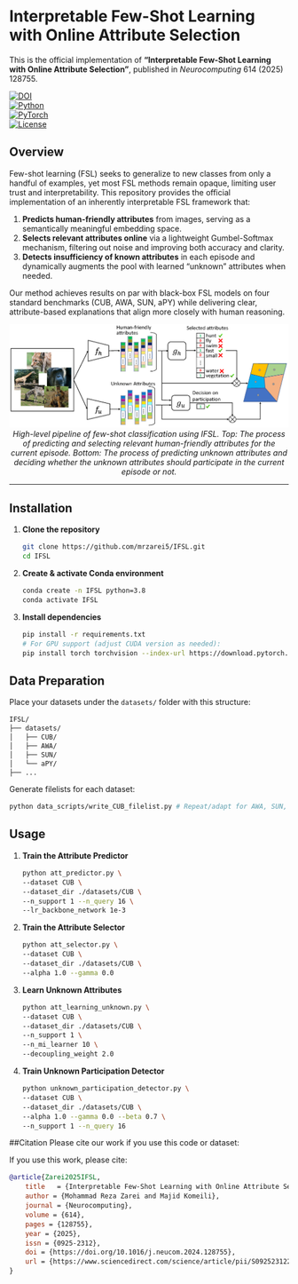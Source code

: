 # Interpretable Few-Shot Learning with Online Attribute Selection

This is the official implementation of **“Interpretable Few-Shot Learning with Online Attribute Selection”**, published in *Neurocomputing* 614 (2025) 128755.

[![DOI](https://img.shields.io/badge/DOI-10.1016%2Fj.neucom.2024.128755-blue)](https://doi.org/10.1016/j.neucom.2024.128755)  
[![Python](https://img.shields.io/badge/python-3.8%2B-blue)](https://www.python.org/)  
[![PyTorch](https://img.shields.io/badge/pytorch-1.8%2B-orange)](https://pytorch.org/)  
[![License](https://img.shields.io/badge/License-MIT-green)](LICENSE)



## Overview


Few-shot learning (FSL) seeks to generalize to new classes from only a handful of examples, yet most FSL methods remain opaque, limiting user trust and interpretability. This repository provides the official implementation of an inherently interpretable FSL framework that:

1. **Predicts human-friendly attributes** from images, serving as a semantically meaningful embedding space.  
2. **Selects relevant attributes online** via a lightweight Gumbel-Softmax mechanism, filtering out noise and improving both accuracy and clarity.  
3. **Detects insufficiency of known attributes** in each episode and dynamically augments the pool with learned “unknown” attributes when needed.  

Our method achieves results on par with black-box FSL models on four standard benchmarks (CUB, AWA, SUN, aPY) while delivering clear, attribute-based explanations that align more closely with human reasoning.

<p align="center">
  <img src="assets/diagram.png" alt="Framework Architecture" width="600"/>
  <br>
  <em> High-level pipeline of few-shot classification using IFSL. Top: The process of predicting and selecting relevant human-friendly attributes for the current episode. Bottom: The process of predicting unknown attributes and deciding whether the unknown attributes should participate in the current episode or not.</em>
</p>

---

## Installation

1. **Clone the repository**  
   ```bash
   git clone https://github.com/mrzarei5/IFSL.git
   cd IFSL
   ```

2. **Create & activate Conda environment**  
   ```bash
   conda create -n IFSL python=3.8
   conda activate IFSL
   ```

3. **Install dependencies**
    ```bash
    pip install -r requirements.txt
    # For GPU support (adjust CUDA version as needed):
    pip install torch torchvision --index-url https://download.pytorch.org/whl/cu118
    ```

## Data Preparation

Place your datasets under the `datasets/` folder with this structure:

```text
IFSL/
├── datasets/
│   ├── CUB/
│   ├── AWA/
│   ├── SUN/
│   └── aPY/
├── ...
```

Generate filelists for each dataset:

```bash
python data_scripts/write_CUB_filelist.py # Repeat/adapt for AWA, SUN, aPY
```

## Usage

1. **Train the Attribute Predictor**
    ```bash
    python att_predictor.py \
    --dataset CUB \
    --dataset_dir ./datasets/CUB \
    --n_support 1 --n_query 16 \
    --lr_backbone_network 1e-3
    ```

2. **Train the Attribute Selector**
    ```bash
    python att_selector.py \
    --dataset CUB \
    --dataset_dir ./datasets/CUB \
    --alpha 1.0 --gamma 0.0
    ```

3. **Learn Unknown Attributes**
    ```bash
    python att_learning_unknown.py \
    --dataset CUB \
    --dataset_dir ./datasets/CUB \
    --n_support 1 \
    --n_mi_learner 10 \
    --decoupling_weight 2.0
    ```

4. **Train Unknown Participation Detector**
    ```bash
    python unknown_participation_detector.py \
    --dataset CUB \
    --dataset_dir ./datasets/CUB \
    --alpha 1.0 --gamma 0.0 --beta 0.7 \
    --n_support 1 --n_query 16
    ```

##Citation
Please cite our work if you use this code or dataset:

If you use this work, please cite:

```bibtex
@article{Zarei2025IFSL,
    title   = {Interpretable Few‐Shot Learning with Online Attribute Selection},
    author = {Mohammad Reza Zarei and Majid Komeili},
    journal = {Neurocomputing},
    volume = {614},
    pages = {128755},
    year = {2025},
    issn = {0925-2312},
    doi = {https://doi.org/10.1016/j.neucom.2024.128755},
    url = {https://www.sciencedirect.com/science/article/pii/S0925231224015261}
}